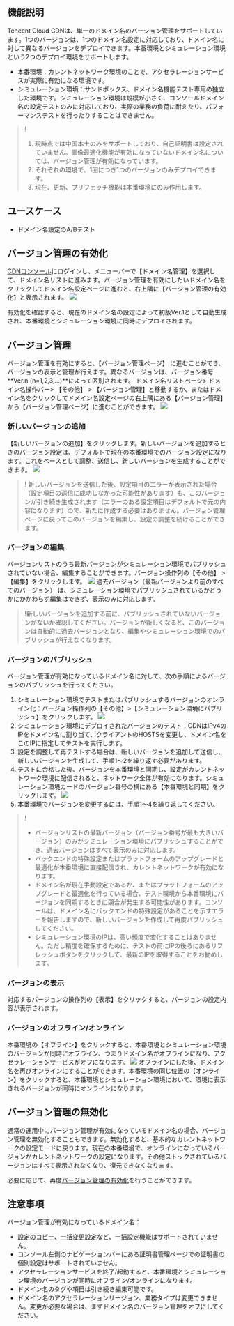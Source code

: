 
## 機能説明

Tencent Cloud CDNは、単一のドメイン名のバージョン管理をサポートしています。1つのバージョンは、1つのドメイン名設定に対応しており、ドメイン名に対して異なるバージョンをデプロイできます。本番環境とシミュレーション環境という2つのデプロイ環境をサポートします。

- 本番環境：カレントネットワーク環境のことで、アクセラレーションサービスが実際に有効になる環境です。
- シミュレーション環境：サンドボックス、ドメイン名機能テスト専用の独立した環境です。シミュレーション環境は規模が小さく、コンソールドメイン名の設定テストのみに対応しており、実際の業務の負荷に耐えたり、パフォーマンステストを行ったりすることはできません。

>!
>1. 現時点では中国本土のみをサポートしており、自己証明書は設定されていません。画像最適化機能が有効になっていないドメイン名については、バージョン管理が有効になっています。
>2. それぞれの環境で、1回につき1つのバージョンのみデプロイできます。
>3. 現在、更新、プリフェッチ機能は本番環境にのみ作用します。


## ユースケース

- ドメイン名設定のA/Bテスト



[](id:open)
## バージョン管理の有効化

[CDNコンソール](https://console.cloud.tencent.com/cdn)にログインし、メニューバーで【ドメイン名管理】を選択して、ドメイン名リストに進みます。バージョン管理を有効にしたいドメイン名をクリックしてドメイン名設定ページに進むと、右上隅に【バージョン管理の有効化】と表示されます。
![](https://main.qcloudimg.com/raw/8c60d15a989ded86ad697f4cc8e588ea.png)

有効化を確認すると、現在のドメイン名の設定によって初版Ver.1として自動生成され、本番環境とシミュレーション環境に同時にデプロイされます。

## バージョン管理

バージョン管理を有効にすると、【バージョン管理ページ】 に進むことができ、バージョンの表示と管理が行えます。異なるバージョンは、バージョン番号**Ver.n (n=1,2,3,...)**によって区別されます。
ドメイン名リストページ> ドメイン名操作バー> 【その他】 > 【バージョン管理】と移動するか、またはドメイン名をクリックしてドメイン名設定ページの右上隅にある【バージョン管理】から【バージョン管理ページ】に進むことができます。
![](https://main.qcloudimg.com/raw/5646d1b1a5c812dc04af690b9efb457c.png)



### 新しいバージョンの追加
【新しいバージョンの追加】をクリックします。新しいバージョンを追加するときのバージョン設定は、デフォルトで現在の本番環境でのバージョン設定になります。これをベースとして調整、送信し、新しいバージョンを生成することができます。
![](https://main.qcloudimg.com/raw/f748948c5a279709b713b2da4dfa7fb9.png)

>! 新しいバージョンを送信した後、設定項目のエラーが表示された場合（設定項目の送信に成功しなかった可能性があります）も、このバージョンが引き続き生成されます（エラーのある設定項目はデフォルトで元の内容になります）ので、新たに作成する必要はありません。バージョン管理ページに戻ってこのバージョンを編集し、設定の調整を続けることができます。

### バージョンの編集

バージョンリストのうち最新バージョンがシミュレーション環境でパブリッシュされていない場合、編集することができます。バージョン操作列の【その他】 > 【編集】をクリックします。
![](https://main.qcloudimg.com/raw/b874c1ce46736815efe6ade4147e7a5a.png)
過去バージョン（最新バージョンより前のすべてのバージョン） は、シミュレーション環境でパブリッシュされているかどうかにかかわらず編集はできず、表示のみに対応します。

>!新しいバージョンを追加する前に、パブリッシュされていないバージョンがないか確認してください。バージョンが新しくなると、このバージョンは自動的に過去バージョンとなり、編集やシミュレーション環境でのパブリッシュが行えなくなります。


### バージョンのパブリッシュ

バージョン管理が有効になっているドメイン名に対して、次の手順によるバージョンのパブリッシュを行ってください。

1. シミュレーション環境でテストまたはパブリッシュするバージョンのオンライン化：バージョン操作列の【その他】>【シミュレーション環境にパブリッシュ】をクリックします。
![](https://main.qcloudimg.com/raw/06196f7c4bef077be3721ece2682f48b.png)
2. シミュレーション環境にデプロイされたバージョンのテスト：CDNはIPv4のIPをドメイン名に割り当て、クライアントのHOSTSを変更し、ドメイン名をこのIPに指定してテストを実行します。
3. 設定を調整して再テストする場合は、新しいバージョンを追加して送信し、新しいバージョンを生成して、手順1～2を繰り返す必要があります。
4. テストに合格した後、バージョンを本番環境と同期し、設定がカレントネットワーク環境に配信されると、ネットワーク全体が有効になります。シミュレーション環境カードのバージョン番号の横にある【本番環境と同期】をクリックします。
![](https://main.qcloudimg.com/raw/a6eb38ef147e2347654c8c6b21cd1819.png)
5. 本番環境でバージョンを変更するには、手順1～4を繰り返してください。

>!
>- バージョンリストの最新バージョン（バージョン番号が最も大きいバージョン）のみがシミュレーション環境にパブリッシュすることができ、過去バージョンはすべて表示のみに対応します。
>- バックエンドの特殊設定またはプラットフォームのアップグレードと最適化が本番環境に直接配信され、カレントネットワークが有効になります。
>- ドメイン名が現在手動設定であるか、またはプラットフォームのアップグレードと最適化を行っている場合、テスト環境から本番環境にバージョンを同期するときに競合が発生する可能性があります。コンソールは、ドメイン名にバックエンドの特殊設定があることを示すエラーを報告しますので、新しいバージョンを作成して再度パブリッシュしてください。
>- シミュレーション環境のIPは、高い頻度で変化することはありません。ただし精度を確保するために、テストの前にIPの後ろにあるリフレッシュボタンをクリックして、最新のIPを取得することをお勧めします。



### バージョンの表示

対応するバージョンの操作列の【表示】をクリックすると、バージョンの設定内容が表示されます。


### バージョンのオフライン/オンライン
本番環境の【オフライン】をクリックすると、本番環境とシミュレーション環境のバージョンが同時にオフライン、つまりドメイン名がオフラインになり、アクセラレーションサービスがオフになります。
![](https://main.qcloudimg.com/raw/7a09e9b936cdeae90283315dcac900b7.png)
オフラインにした後、ドメイン名を再びオンラインにすることができます。本番環境の同じ位置の【オンライン】をクリックすると、本番環境とシミュレーション環境において、環境に表示されるバージョンが同時にオンラインになります。

## バージョン管理の無効化

通常の運用中にバージョン管理が有効になっているドメイン名の場合、バージョン管理を無効化することもできます。無効化すると、基本的なカレントネットワークの設定モードに戻ります。現在の本番環境で、オンラインになっているバージョンがカレントネットワークの設定になります。その他ストックされているバージョンはすべて表示されなくなり、復元できなくなります。

必要に応じて、再度[バージョン管理の有効化](#open)を行うことができます。


## 注意事項

バージョン管理が有効になっているドメイン名：
- [設定のコピー](https://intl.cloud.tencent.com/document/product/228/38936)、[一括変更設定](https://intl.cloud.tencent.com/document/product/228/39911)など、一括設定機能はサポートされていません。
- コンソール左側のナビゲーションバーにある証明書管理ページでの証明書の個別設定はサポートされていません。
- アクセラレーションサービスを終了/起動すると、本番環境とシミュレーション環境のバージョンが同時にオフライン/オンラインになります。
- ドメイン名のタグや項目は引き続き編集可能です。
- ドメイン名のアクセラレーションリージョン、業務タイプは変更できません。変更が必要な場合は、まずドメイン名のバージョン管理をオフにしてください。 
